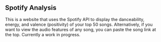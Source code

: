 ## Spotify Analysis

This is a website that uses the Spotify API to display the danceability, energy, and valence (positivity) of your top 50 songs. Alternatively, if you want to view the audio features of any song, you can paste the song link at the top. Currently a work in progress.
